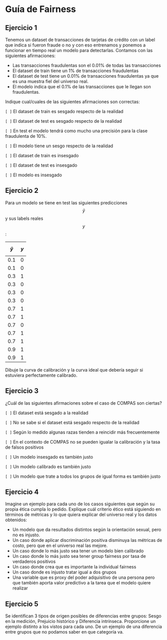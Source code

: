 # Guía de Fairness

## Ejercicio 1

Tenemos un dataset de transacciones de tarjetas de crédito con un label que indica si fueron fraude o no y con eso entrenamos y ponemos a funcionar en tiempo real un modelo para detectarlas. Contamos con las siguientes afirmaciones:

* Las transacciones fraudulentas son el 0.01% de todas las transacciones
* El dataset de train tiene un 1% de transacciones fraudulentas
* El dataset de test tiene un 0.01% de transacciones fraudulentas ya que es una muestra fiel del universo real.
* El modelo indica que el 0.1% de las transacciones que le llegan son fraudulentas.

Indique cual/cuales de las siguientes afirmaciones son correctas:

`[ ]`  El dataset de train es sesgado respecto de la realidad

`[ ]`  El dataset de test es sesgado respecto de la realidad

`[ ]`  En test el modelo tendrá como mucho una precisión para la clase fraudulenta de 10%.

`[ ]`  El modelo tiene un sesgo respecto de la realidad

`[ ]`  El dataset de train es insesgado

`[ ]`  El dataset de test es insesgado

`[ ]`  El modelo es insesgado

## Ejercicio 2

Para un modelo se tiene en test las siguientes predicciones $$\hat{y}$$ y sus labels reales $$y$$:

| $$\hat{y}$$   	| $$y$$ 	|
|-----	|---	|
| 0.1 	| 0 	|
| 0.1 	| 0 	|
| 0.3 	| 1 	|
| 0.3 	| 0 	|
| 0.3 	| 0 	|
| 0.3 	| 0 	|
| 0.7 	| 1 	|
| 0.7 	| 1 	|
| 0.7 	| 0 	|
| 0.7 	| 1 	|
| 0.7 	| 1 	|
| 0.9 	| 1 	|
| 0.9 	| 1 	|

Dibuje la curva de calibración y la curva ideal que debería seguir si estuviera perfectamente calibrado.

## Ejercicio 3

¿Cuál de las siguientes afirmaciones sobre el caso de COMPAS son ciertas?

`[ ]`  El dataset está sesgado a la realidad

`[ ]`  No se sabe si el dataset está sesgado respecto de la realidad

`[ ]`  Según lo medido algunas razas tienden a reincidir más frecuentemente

`[ ]`  En el contexto de COMPAS no se pueden igualar la calibración y la tasa de falsos positivos

`[ ]`  Un modelo insesgado es también justo

`[ ]`  Un modelo calibrado es también justo

`[ ]`  Un modelo que trate a todos los grupos de igual forma es también justo

## Ejercicio 4

Imagine un ejemplo para cada uno de los casos siguientes que según su propia ética cumpla lo pedido. Explique cuál criterio ético está siguiendo en términos de métricas y lo que quiera explicar del universo real y los datos obtenidos:

* Un modelo que da resultados distintos según la orientación sexual, pero no es injusto.
* Un caso donde aplicar discriminación positiva disminuya las métricas de costo, pero que en el universo real las mejore.
* Un caso donde lo más justo sea tener un modelo bien calibrado
* Un caso donde lo más justo sea tener group fairness por tasa de verdaderos positivos
* Un caso donde crea que es importante la individual fairness
* Un caso donde es injusto tratar igual a dos grupos
* Una variable que es proxy del poder adquisitivo de una persona pero que también aporta valor predictivo a la tarea que el modelo quiere realizar

## Ejercicio 5

Se identifican 3 tipos de origen posibles de diferencias entre grupos: Sesgo en la medición, Prejuicio histórico y Diferencia intrínseca. Proporcione un ejemplo distinto a los vistos para cada uno. De un ejemplo de una diferencia entre grupos que no podamos saber en que categoría va.
